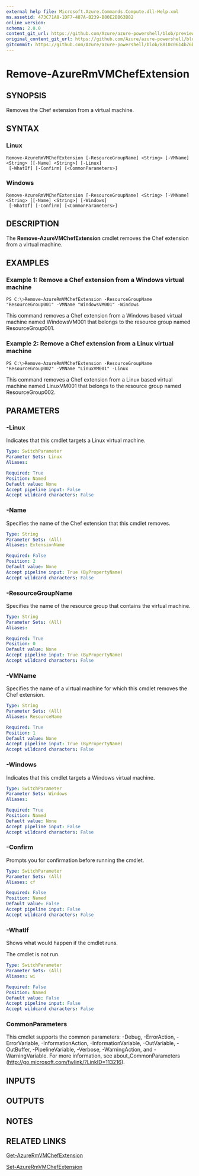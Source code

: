```yaml
---
external help file: Microsoft.Azure.Commands.Compute.dll-Help.xml
ms.assetid: 473C71A8-1DF7-487A-B239-B80E2BB63B82
online version:
schema: 2.0.0
content_git_url: https://github.com/Azure/azure-powershell/blob/preview/src/ResourceManager/Compute/Commands.Compute/help/Remove-AzureRmVMChefExtension.md
original_content_git_url: https://github.com/Azure/azure-powershell/blob/preview/src/ResourceManager/Compute/Commands.Compute/help/Remove-AzureRmVMChefExtension.md
gitcommit: https://github.com/Azure/azure-powershell/blob/8810c0614b76be8d014616888a4ae7733a452af9
---
```


# Remove-AzureRmVMChefExtension

## SYNOPSIS
Removes the Chef extension from a virtual machine.

## SYNTAX

### Linux
```
Remove-AzureRmVMChefExtension [-ResourceGroupName] <String> [-VMName] <String> [[-Name] <String>] [-Linux]
 [-WhatIf] [-Confirm] [<CommonParameters>]
```

### Windows
```
Remove-AzureRmVMChefExtension [-ResourceGroupName] <String> [-VMName] <String> [[-Name] <String>] [-Windows]
 [-WhatIf] [-Confirm] [<CommonParameters>]
```

## DESCRIPTION
The **Remove-AzureVMChefExtension** cmdlet removes the Chef extension from a virtual machine.

## EXAMPLES

### Example 1: Remove a Chef extension from a Windows virtual machine
```
PS C:\>Remove-AzureRmVMChefExtension -ResourceGroupName "ResourceGroup001" -VMName "WindowsVM001" -Windows
```

This command removes a Chef extension from a Windows based virtual machine named WindowsVM001 that belongs to the resource group named ResourceGroup001.

### Example 2: Remove a Chef extension from a Linux virtual machine
```
PS C:\>Remove-AzureRmVMChefExtension -ResourceGroupName "ResourceGroup002" -VMName "LinuxVM001" -Linux
```

This command removes a Chef extension from a Linux based virtual machine named LinuxVM001 that belongs to the resource group named ResourceGroup002.

## PARAMETERS

### -Linux
Indicates that this cmdlet targets a Linux virtual machine.

```yaml
Type: SwitchParameter
Parameter Sets: Linux
Aliases: 

Required: True
Position: Named
Default value: None
Accept pipeline input: False
Accept wildcard characters: False
```

### -Name
Specifies the name of the Chef extension that this cmdlet removes.

```yaml
Type: String
Parameter Sets: (All)
Aliases: ExtensionName

Required: False
Position: 2
Default value: None
Accept pipeline input: True (ByPropertyName)
Accept wildcard characters: False
```

### -ResourceGroupName
Specifies the name of the resource group that contains the virtual machine.

```yaml
Type: String
Parameter Sets: (All)
Aliases: 

Required: True
Position: 0
Default value: None
Accept pipeline input: True (ByPropertyName)
Accept wildcard characters: False
```

### -VMName
Specifies the name of a virtual machine for which this cmdlet removes the Chef extension.

```yaml
Type: String
Parameter Sets: (All)
Aliases: ResourceName

Required: True
Position: 1
Default value: None
Accept pipeline input: True (ByPropertyName)
Accept wildcard characters: False
```

### -Windows
Indicates that this cmdlet targets a Windows virtual machine.

```yaml
Type: SwitchParameter
Parameter Sets: Windows
Aliases: 

Required: True
Position: Named
Default value: None
Accept pipeline input: False
Accept wildcard characters: False
```

### -Confirm
Prompts you for confirmation before running the cmdlet.

```yaml
Type: SwitchParameter
Parameter Sets: (All)
Aliases: cf

Required: False
Position: Named
Default value: False
Accept pipeline input: False
Accept wildcard characters: False
```

### -WhatIf
Shows what would happen if the cmdlet runs.

The cmdlet is not run.

```yaml
Type: SwitchParameter
Parameter Sets: (All)
Aliases: wi

Required: False
Position: Named
Default value: False
Accept pipeline input: False
Accept wildcard characters: False
```

### CommonParameters
This cmdlet supports the common parameters: -Debug, -ErrorAction, -ErrorVariable, -InformationAction, -InformationVariable, -OutVariable, -OutBuffer, -PipelineVariable, -Verbose, -WarningAction, and -WarningVariable. For more information, see about_CommonParameters (http://go.microsoft.com/fwlink/?LinkID=113216).

## INPUTS

## OUTPUTS

## NOTES

## RELATED LINKS

[Get-AzureRmVMChefExtension](./Get-AzureRmVMChefExtension.md)

[Set-AzureRmVMChefExtension](./Set-AzureRmVMChefExtension.md)
